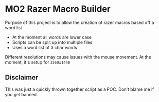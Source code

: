 # MO2 Razer Macro Builder

Purpose of this project is to allow the creation of razer macros based off a word list

* At the moment all words are lower case
* Scripts can be split up into multiple files
* Uses a word list of 3 char words

Different resolutions may cause issues with the mouse movement. At the moment, it's setup for `2560x1440`

## Disclaimer
This was just a quickly thrown together script as a POC. Don't blame me if you get banned.